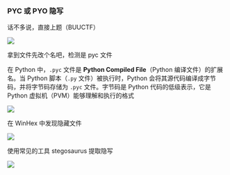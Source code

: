 ### PYC 或 PYO 隐写

话不多说，直接上题（BUUCTF）

![](https://pic1.imgdb.cn/item/677129e5d0e0a243d4ec24a4.jpg)

拿到文件先改个名吧，检测是 pyc 文件

在 Python 中，`.pyc` 文件是 **Python Compiled File**（Python 编译文件）的扩展名。当 Python 脚本（`.py` 文件）被执行时，Python 会将其源代码编译成字节码，并将字节码存储为 `.pyc` 文件。字节码是 Python 代码的低级表示，它是 Python 虚拟机（PVM）能够理解和执行的格式

![](https://pic1.imgdb.cn/item/67712a0ed0e0a243d4ec24ad.jpg)

在 WinHex 中发现隐藏文件

![](https://pic1.imgdb.cn/item/67712a45d0e0a243d4ec24ba.jpg)

使用常见的工具 stegosaurus 提取隐写

![](https://pic1.imgdb.cn/item/67712a56d0e0a243d4ec24be.jpg)